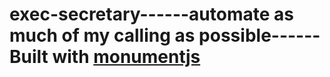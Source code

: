 # exec-secretary------automate as much of my calling as possible------Built with [monumentjs](http://monument.ansble.com)